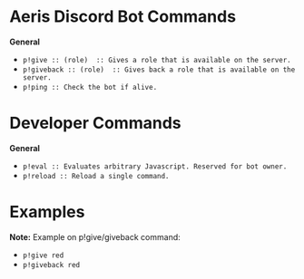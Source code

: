 <h1 id="self roles commands">Aeris Discord Bot Commands</h1>

<p><strong>General</strong></p>
<ul>
  <li><code class="highlighter-rouge">p!give :: (role)  :: Gives a role that is available on the server.</code></li>
  <li><code class="highlighter-rouge">p!giveback :: (role)  :: Gives back a role that is available on the server.</code></li>
  <li><code class="highlighter-rouge">p!ping :: Check the bot if alive.</code></li>
</ul>

<h1 id="developer commands">Developer Commands</h1>

<p><strong>General</strong></p>
<ul>
  <li><code class="highlighter-rouge">p!eval :: Evaluates arbitrary Javascript. Reserved for bot owner.</code></li>
  <li><code class="highlighter-rouge">p!reload :: Reload a single command.</code></li>
</ul>


<h1 id="examples">Examples</h1>

<p><strong>Note:</strong> Example on p!give/giveback command:</p>
<ul>
  <li><code class="highlighter-rouge">p!give red</code></li>
  <li><code class="highlighter-rouge">p!giveback red</code></li>
</ul>
